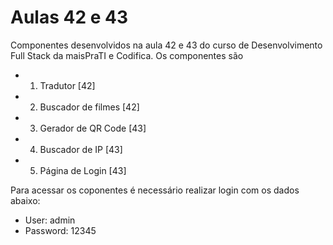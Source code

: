 # Aulas 42 e 43

Componentes desenvolvidos na aula 42 e 43 do curso de Desenvolvimento Full Stack da maisPraTI e Codifica.
Os componentes são
- 1. Tradutor [42]
- 2. Buscador de filmes [42]
- 3. Gerador de QR Code [43]
- 4. Buscador de IP [43]
- 5. Página de Login [43]

Para acessar os coponentes é necessário realizar login com os dados abaixo:
- User: admin
- Password: 12345